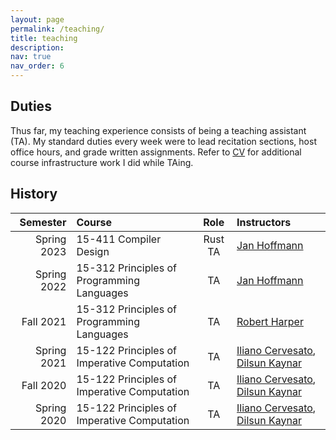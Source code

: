 ```yaml
---
layout: page
permalink: /teaching/
title: teaching
description:
nav: true
nav_order: 6
---
```


## Duties
Thus far, my teaching experience consists of being a teaching assistant (TA). My standard duties every week were to lead recitation sections, host office hours, and grade written assignments. Refer to [CV](/cv) for additional course infrastructure work I did while TAing.

## History

| **Semester** | **Course**                                  | **Role** | **Instructors**                                                                                       |
|-------------:|:--------------------------------------------|:--------:|:------------------------------------------------------------------------------------------------------|
|  Spring 2023 | 15-411 Compiler Design                      | Rust TA  | [Jan Hoffmann](https://www.cs.cmu.edu/~janh/)                                                         |
|  Spring 2022 | 15-312 Principles of Programming Languages  |    TA    | [Jan Hoffmann](https://www.cs.cmu.edu/~janh/)                                                         |
|    Fall 2021 | 15-312 Principles of Programming Languages  |    TA    | [Robert Harper](https://www.cs.cmu.edu/~rwh/)                                                         |
|  Spring 2021 | 15-122 Principles of Imperative Computation |    TA    | [Iliano Cervesato](https://www.cs.cmu.edu/~iliano/), [Dilsun Kaynar](https://www.cs.cmu.edu/~dilsun/) |
|    Fall 2020 | 15-122 Principles of Imperative Computation |    TA    | [Iliano Cervesato](https://www.cs.cmu.edu/~iliano/), [Dilsun Kaynar](https://www.cs.cmu.edu/~dilsun/) |
|  Spring 2020 | 15-122 Principles of Imperative Computation |    TA    | [Iliano Cervesato](https://www.cs.cmu.edu/~iliano/), [Dilsun Kaynar](https://www.cs.cmu.edu/~dilsun/) |
